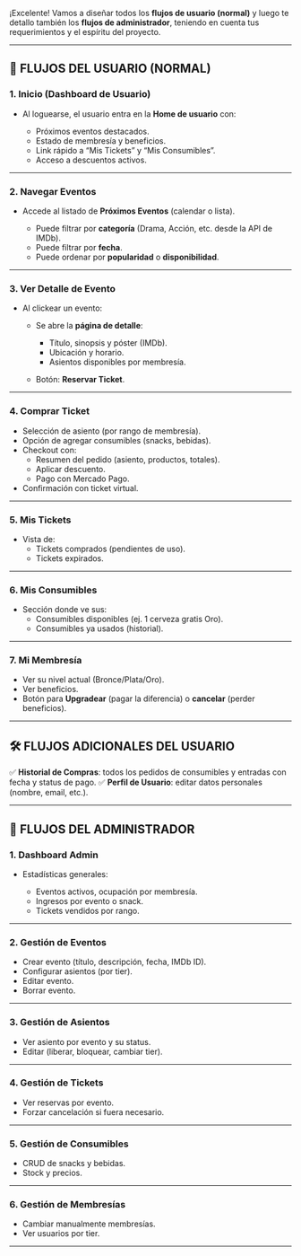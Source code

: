 ¡Excelente! Vamos a diseñar todos los **flujos de usuario (normal)** y luego te detallo también los **flujos de administrador**, teniendo en cuenta tus requerimientos y el espíritu del proyecto.

---

## 📝 FLUJOS DEL USUARIO (NORMAL)

### 1. Inicio (Dashboard de Usuario)

* Al loguearse, el usuario entra en la **Home de usuario** con:

  * Próximos eventos destacados.
  * Estado de membresía y beneficios.
  * Link rápido a “Mis Tickets” y “Mis Consumibles”.
  * Acceso a descuentos activos.

---

### 2. Navegar Eventos

* Accede al listado de **Próximos Eventos** (calendar o lista).

  * Puede filtrar por **categoría** (Drama, Acción, etc. desde la API de IMDb).
  * Puede filtrar por **fecha**.
  * Puede ordenar por **popularidad** o **disponibilidad**.

---

### 3. Ver Detalle de Evento

* Al clickear un evento:

  * Se abre la **página de detalle**:

    * Título, sinopsis y póster (IMDb).
    * Ubicación y horario.
    * Asientos disponibles por membresía.
  * Botón: **Reservar Ticket**.

---

### 4. Comprar Ticket

* Selección de asiento (por rango de membresía).
* Opción de agregar consumibles (snacks, bebidas).
* Checkout con:
  * Resumen del pedido (asiento, productos, totales).
  * Aplicar descuento.
  * Pago con Mercado Pago.
* Confirmación con ticket virtual.

---

### 5. Mis Tickets

* Vista de:
  * Tickets comprados (pendientes de uso).
  * Tickets expirados.

---

### 6. Mis Consumibles

* Sección donde ve sus:
  * Consumibles disponibles (ej. 1 cerveza gratis Oro).
  * Consumibles ya usados (historial).

---

### 7. Mi Membresía

* Ver su nivel actual (Bronce/Plata/Oro).
* Ver beneficios.
* Botón para **Upgradear** (pagar la diferencia) o **cancelar** (perder beneficios).

---

## 🛠️ FLUJOS ADICIONALES DEL USUARIO

✅ **Historial de Compras**: todos los pedidos de consumibles y entradas con fecha y status de pago.
✅ **Perfil de Usuario**: editar datos personales (nombre, email, etc.).

---

## 📝 FLUJOS DEL ADMINISTRADOR

### 1. Dashboard Admin

* Estadísticas generales:

  * Eventos activos, ocupación por membresía.
  * Ingresos por evento o snack.
  * Tickets vendidos por rango.

---

### 2. Gestión de Eventos

* Crear evento (título, descripción, fecha, IMDb ID).
* Configurar asientos (por tier).
* Editar evento.
* Borrar evento.

---

### 3. Gestión de Asientos

* Ver asiento por evento y su status.
* Editar (liberar, bloquear, cambiar tier).

---

### 4. Gestión de Tickets

* Ver reservas por evento.
* Forzar cancelación si fuera necesario.

---

### 5. Gestión de Consumibles

* CRUD de snacks y bebidas.
* Stock y precios.

---

### 6. Gestión de Membresías

* Cambiar manualmente membresías.
* Ver usuarios por tier.

---